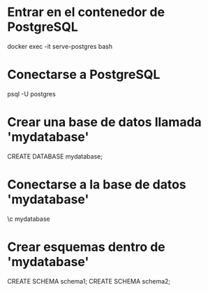 # Entrar en el contenedor de PostgreSQL
docker exec -it serve-postgres bash

# Conectarse a PostgreSQL
psql -U postgres

# Crear una base de datos llamada 'mydatabase'
CREATE DATABASE mydatabase;

# Conectarse a la base de datos 'mydatabase'
\c mydatabase

# Crear esquemas dentro de 'mydatabase'
CREATE SCHEMA schema1;
CREATE SCHEMA schema2;
